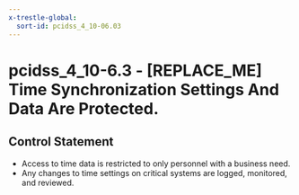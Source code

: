 ```yaml
---
x-trestle-global:
  sort-id: pcidss_4_10-06.03
---
```


# pcidss_4_10-6.3 - \[REPLACE_ME\] Time Synchronization Settings And Data Are Protected.

## Control Statement

- Access to time data is restricted to only personnel with a business need.
- Any changes to time settings on critical systems are logged, monitored, and reviewed.
